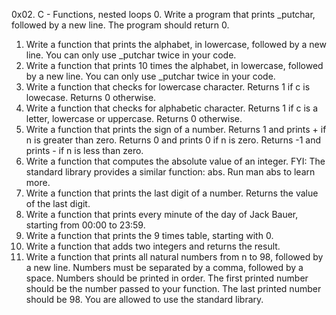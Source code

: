 0x02. C - Functions, nested loops
0. Write a program that prints _putchar, followed by a new line. The program should return 0.
1. Write a function that prints the alphabet, in lowercase, followed by a new line. You can only use _putchar twice in your code.
2. Write a function that prints 10 times the alphabet, in lowercase, followed by a new line. You can only use _putchar twice in your code.
3. Write a function that checks for lowercase character. Returns 1 if c is lowecase. Returns 0 otherwise. 
4. Write a function that checks for alphabetic character. Returns 1 if c is a letter, lowercase or uppercase. Returns 0 otherwise. 
5. Write a function that prints the sign of a number. Returns 1 and prints + if n is greater than zero. Returns 0 and prints 0 if n is zero. Returns -1 and prints - if n is less than zero.
6. Write a function that computes the absolute value of an integer. FYI: The standard library provides a similar function: abs. Run man abs to learn more.
7. Write a function that prints the last digit of a number. Returns the value of the last digit.
8. Write a function that prints every minute of the day of Jack Bauer, starting from 00:00 to 23:59. 
9. Write a function that prints the 9 times table, starting with 0.
10. Write a function that adds two integers and returns the result.
11. Write a function that prints all natural numbers from n to 98, followed by a new line. Numbers must be separated by a comma, followed by a space. Numbers should be printed in order. The first printed number should be the number passed to your function. The last printed number should be 98. You are allowed to use the standard library.
